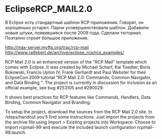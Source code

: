 ﻿EclipseRCP_MAIL2.0
==================
В Eclipse есть стандартный шаблон RCP-приложения.
Говорят, он хорошенько устарел.
Парни усовершенствовали шаблон. Добавили новые штуки,
появившиеся после 2009 года.
Сделали тюториал. Поэтапно строят большое приложение.

http://max-server.myftp.org/trac/rcp-mail
http://www.ralfebert.de/archive/eclipse_rcp/rcp_examples/

RCP Mail 2.0 is an enhanced version of the "RCP Mail" template which comes with Eclipse. It was created by Michael Scharf, Kai Toedter, Boris Bokowski, Francis Upton IV, Frank Gerhardt and Paul Webster for their EclipseCon 2009 tutorial "RCP Mail 2.0: Commands, Common Navigator, and Data Binding ". The project is currently in discussion for inclusion as an official example, see bug #253105 and #290029.

It shows best practices for RCP features like Commands, Handlers, Data Binding, Common Navigator and Branding.

To setup the project, download the sources from the RCP Mail 2.0 site. In /steps/handout you'll find some instructions. Just import the projects from the archive file using Import > Existing projects into Workspace. Choose to import rcpmail-99 and execute the included launch configuration rcpmail-99.launch.